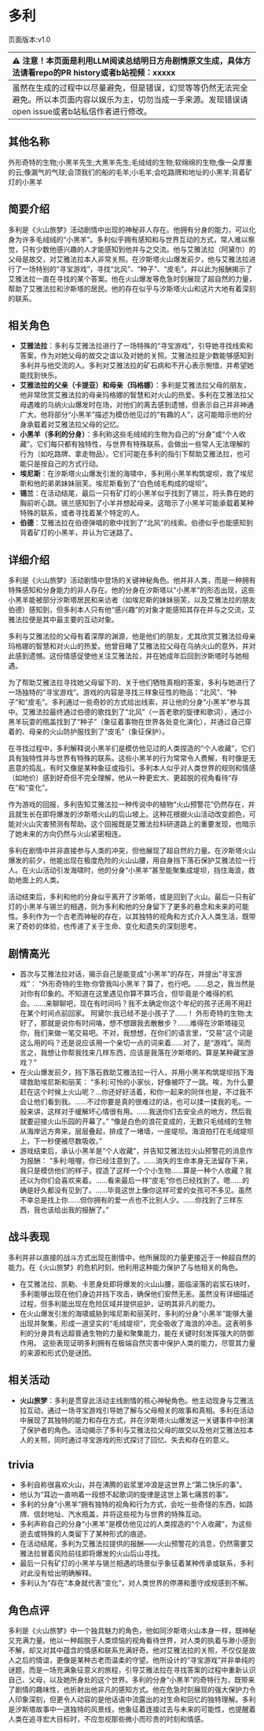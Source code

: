 # 多利
页面版本:v1.0
 

| :warning: 注意！本页面是利用LLM阅读总结明日方舟剧情原文生成，具体方法请看repo的PR history或者b站视频：xxxxx           |
|:----------------------------|
| 虽然在生成的过程中以尽量避免，但是错误，幻觉等等仍然无法完全避免。所以本页面内容以娱乐为主，切勿当成一手来源。发现错误请open issue或者b站私信作者进行修改。|



## 其他名称
外形奇特的生物;小黑羊先生;大黑羊先生;毛绒绒的生物;软绵绵的生物;像一朵厚重的云;像漏气的气球;会顶我们的船的毛羊;小毛羊;会吃路牌和地址的小黑羊;背着矿灯的小黑羊
## 简要介绍
多利是《火山旅梦》活动剧情中出现的神秘非人存在。他拥有分身的能力，可以化身为许多毛绒绒的“小黑羊”。多利似乎拥有感知和与世界互动的方式，常人难以察觉，只有少数他感兴趣的人才能感知到他并与之交流。他与艾雅法拉（阿黛尔）的父母是故交，对艾雅法拉本人非常关照。在汐斯塔火山爆发前夕，他与艾雅法拉进行了一场特别的“寻宝游戏”，寻找“北风”、“种子”、“皮毛”，并以此为报酬揭示了艾雅法拉一直在寻找的某个答案。他在火山爆发等危急时刻展现了超自然的力量，帮助了艾雅法拉和汐斯塔的居民。他的存在似乎与汐斯塔火山和这片大地有着深刻的联系。
## 相关角色
-   **艾雅法拉**：多利与艾雅法拉进行了一场特殊的“寻宝游戏”，引导她寻找线索和答案，作为对她父母的故交之谊以及对她的关照。艾雅法拉是少数能够感知到多利并与他交流的人。多利对艾雅法拉的矿石病和不开心表示惋惜，并希望她能找到快乐。
-   **艾雅法拉的父亲（卡提亚）和母亲（玛格娜）**：多利是艾雅法拉父母的朋友，他非常欣赏艾雅法拉的母亲玛格娜的智慧和对火山的热爱。多利在艾雅法拉父母遇难的乌纳火山爆发时在场，对他们的离去感到遗憾，但表示自己并非神通广大。他将部分“小黑羊”描述为模仿他见过的“有趣的人”，这可能暗示他的分身承载着对艾雅法拉父母的记忆。
-   **小黑羊（多利的分身）**：多利称这些毛绒绒的生物为自己的“分身”或“个人收藏”。它们每只都有独特性，与世界有特殊联系，会做出一些常人无法理解的行为（如吃路牌、拿走物品）。它们可能在多利的指引下帮助艾雅法拉，也可能只是按自己的方式行动。
-   **埃尼斯**：在汐斯塔火山爆发引发的海啸中，多利用小黑羊构筑堤坝，救了埃尼斯和他的弟弟妹妹丽芙。埃尼斯看到了“白色绒毛构成的堤坝”。
-   **锡兰**：在活动结尾，最后一只有矿灯的小黑羊似乎找到了锡兰，将头靠在她的胸前听心跳。锡兰感知到了小羊并想起母亲。这暗示了小黑羊可能承载着某种特殊的联系，或者寻找着某个特定的人。
-   **伯德**：艾雅法拉在伯德弹唱的歌中找到了“北风”的线索。伯德似乎也能感知到背着矿灯的小黑羊，并认为它迷路了。
## 详细介绍
多利是《火山旅梦》活动剧情中登场的关键神秘角色。他并非人类，而是一种拥有特殊感知和分身能力的非人存在。他的分身在汐斯塔以“小黑羊”的形态出现，这些小黑羊能被部分汐斯塔居民和来访者（如埃尼斯的妹妹丽芙，以及艾雅法拉的朋友伯德）感知到，但多利本人只有他“感兴趣”的对象才能感知其存在并与之交流，艾雅法拉便是其中最主要的互动对象。

多利与艾雅法拉的父母有着深厚的渊源，他是他们的朋友，尤其欣赏艾雅法拉母亲玛格娜的智慧和对火山的热爱。他曾目睹了艾雅法拉父母在乌纳火山的意外，并对此感到遗憾。这份情感促使他关注艾雅法拉，并在她成年后回到汐斯塔时与她相遇。

为了帮助艾雅法拉寻找她父母留下的、关于他们牺牲真相的答案，多利与她进行了一场独特的“寻宝游戏”。游戏的内容是寻找三样象征性的物品：“北风”、“种子”和“皮毛”。多利通过一些奇妙的方式给出线索，并让他的分身“小黑羊”参与其中。艾雅法拉最终通过伯德的歌找到了“北风”（一首老歌的旋律和歌词），通过小黑羊玩耍的瓶盖找到了“种子”（象征着事物在世界各处变化演化），并通过自己穿着的、母亲的火山防护服找到了“皮毛”（象征保护）。

在寻找过程中，多利解释说小黑羊们是模仿他见过的人类捏造的“个人收藏”，它们具有独特性并与世界有特殊的联系。这些小黑羊的行为常常令人费解，有时像是无恶意的捣乱，有时又像是某种象征或指引。多利本人似乎对人类世界的规则和情感（如地价）感到好奇但不完全理解，他从一种更宏大、更超脱的视角看待“存在”和“变化”。

作为游戏的回报，多利告知艾雅法拉一种传说中的植物“火山预警花”仍然存在，并且就生长在即将爆发的汐斯塔火山的后山坡上。这种花根据火山活动改变颜色，可能对火山灾害预测有帮助。这个回报既是艾雅法拉科研道路上的重要发现，也暗示了她未来的方向仍然与火山紧密相连。

多利在剧情中并非直接参与人类的冲突，但他展现了超自然的力量。在汐斯塔火山爆发的前夕，他能出现在极度危险的火山山腰，用自身挡下落石保护艾雅法拉一行人。在火山活动引发海啸时，他的分身“小黑羊”甚至能聚集成堤坝，挡住海浪，救助地面上的人类。

活动结束后，多利和他的分身似乎离开了汐斯塔，或是回到了火山。最后一只有矿灯的小黑羊与锡兰的相遇，则为多利和他的分身留下了更多的悬念和未来的可能性。多利作为一个古老而神秘的存在，以其独特的视角和方式介入人类生活，既带来了奇妙的体验，也传递了关于生命、变化和遗失的深刻思考。
## 剧情高光
- 首次与艾雅法拉对话，揭示自己是能变成“小黑羊”的存在，并提出“寻宝游戏”：
    “外形奇特的生物:你管我叫小黑羊？算了，也行吧。......总之，我当然是对你有印象的。不知道在这里遇见你算不算巧合，但毕竟是个难得的机会。......来聊聊吧，现在有时间吗？我不太确定你这个年纪的孩子还用不用赶在某个时间点前回家。
    阿黛尔:我已经不是小孩子了......！
    外形奇特的生物:太好了，那就是说你有时间咯，想不想跟我去散散步？......难得在汐斯塔碰见你，我们来做一笔交易吧。不对，我想想，在你们的语言里，“交易”这个词是这么用的吗？还是说应该用一个亲切一点的词来着......对了，是“游戏”。简而言之，我想让你帮我找来几样东西，应该是我落在汐斯塔的。算是某种藏宝游戏？”
- 在火山爆发前夕，挡下落石救助艾雅法拉一行人，并用小黑羊构筑堤坝挡下海啸救助埃尼斯和丽芙：
    “多利:可怜的小家伙，好像被吓了一跳。唉，为什么要赶在这个时候上火山呢？...你还好好活着，和你一起来的同伴也是，不过我不会让他们看到我。......不过你要是真的很难过的话，也可以揉一揉我的毛。一般来讲，这样对于缓解坏心情很有用。......我送你们去安全点的地方，然后我就要迎接火山乐园的开幕了。”
    “像是白色的浪花变成的，无数只毛绒绒的生物从海岸远方奔来，层层叠起，排成了一堵墙，一座堤坝。海浪拍打在毛绒堤坝上，下一秒便被尽数吸收。”
- 游戏结束后，承认小黑羊是“个人收藏”，并告知艾雅法拉火山预警花的消息作为报酬：
    “多利:哦喔，你已经注意到了。......消失的生命本身无法留存下来，我只是模仿他们的样子，捏造了这样一个个小生物......算是一种个人收藏？我还以为你们会喜欢来着。......看来最后一样“皮毛”你也已经找到了。嗯......的确是好久都没有见到了。......毕竟这世上像你这样可爱的女孩可不多见。虽然不幸总是找上你......但你拥有的爱一点也不比别人少。......你找到了三样东西，我也该给出我的报酬了。”
## 战斗表现
多利并非以直接的战斗方式出现在剧情中，他所展现的力量更接近于一种超自然的能力。在《火山旅梦》的危机时刻，他利用这种能力保护了与他相关的角色。
- 在艾雅法拉、凯勒、卡恩身处即将爆发的火山山腰，面临滚落的岩浆石块时，多利能够出现在他们身边并挡下攻击，确保他们安然无恙。虽然没有详细描述过程，但多利能出现在危险区域并提供庇护，证明其非凡的能力。
- 在火山爆发引发的海啸威胁到埃尼斯和丽芙时，多利的分身“小黑羊”能够大量出现并聚集，形成一道坚实的“毛绒堤坝”，完全吸收了海浪的冲击。这表明多利的分身具有远超普通生物的力量和聚集能力，能在关键时刻发挥强大的防御作用。
这些表现证明多利拥有在极端自然灾害中保护人类的能力，尽管其力量的来源和形式仍是谜团。
## 相关活动
-   **火山旅梦**：多利是贯穿此活动主线剧情的核心神秘角色。他主动现身与艾雅法拉互动，通过一场寻宝游戏引导她了解与父母相关的故事和真相。多利在活动中展现了其独特的能力和存在方式，并在汐斯塔火山爆发这一关键事件中扮演了保护者的角色。活动揭示了多利与艾雅法拉父母的故交以及他对艾雅法拉本人的关照，同时通过寻宝游戏的形式探讨了回忆、失去和存在的意义。
## trivia
- 多利自称很喜欢火山，并在沸腾的岩浆里冲浪是这世界上“第二快乐的事”。
- 他认为“耳边一直响着一段想不起歌词的旋律是这世上第七痛苦的事”。
- 多利的分身“小黑羊”拥有独特的视角和行为方式，会吃一些奇怪的东西，如路牌、信封地址、汽水瓶盖，并将这些视为与世界的特殊互动。
- 多利声称自己的分身“小黑羊”是模仿他见过的人类捏造的“个人收藏”，为这些逝去或特殊的人类留下了某种形式的痕迹。
- 在活动结尾，多利为艾雅法拉提供的报酬——火山预警花的消息，仍然需要艾雅法拉冒着风险前往即将爆发的火山后山寻找。
- 最后一只有矿灯的小黑羊与锡兰相遇的场景似乎象征着某种传承或联系，多利对此没有给出明确解释。
- 多利认为“存在”本身就代表“变化”，对人类世界的停滞和墨守成规感到不解。
## 角色点评
多利是《火山旅梦》中一个独具魅力的角色，他如同汐斯塔火山本身一样，既神秘又充满力量。他以一种超脱于人类烦恼的视角看待世界，对人类的执着与渺小感到不解，却又对其中蕴含的情感和联系充满好奇。他对艾雅法拉的关照，不仅仅是故人之后的情谊，更像是某种古老而温柔的守望。他所设计的“寻宝游戏”并非单纯的谜题，而是一场充满象征意义的旅程，引导艾雅法拉在寻找答案的过程中重新认识自己、父母，以及她所身处的这个世界。多利的分身“小黑羊”的奇特行为，既带来了剧情的趣味性，也折射出他非凡的感知方式。他在危急时刻展现的强大保护力令人印象深刻，但更令人动容的是他话语中流露出的对生命和回忆的独特理解。多利是汐斯塔故事中一道独特的风景线，他象征着连接过去与未来的可能性，也提醒着人类在追寻宏大目标时，不应忽视那些微小而珍贵的时刻和情感。